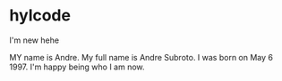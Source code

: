 # hylcode
I'm new hehe

MY name is Andre. My full name is Andre Subroto.
I was born on May 6 1997. I'm happy being who I am now.
